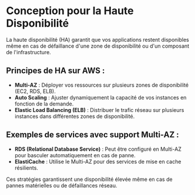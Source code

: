 # Conception pour la Haute Disponibilité

La haute disponibilité (HA) garantit que vos applications restent disponibles même en cas de défaillance d'une zone de disponibilité ou d'un composant de l'infrastructure.

## Principes de HA sur AWS :
- **Multi-AZ** : Déployer vos ressources sur plusieurs zones de disponibilité (EC2, RDS, ELB).
- **Auto Scaling** : Ajuster dynamiquement la capacité de vos instances en fonction de la demande.
- **Elastic Load Balancing (ELB)** : Distribuer le trafic réseau sur plusieurs instances dans différentes zones de disponibilité.

## Exemples de services avec support Multi-AZ :
- **RDS (Relational Database Service)** : Peut être configuré en Multi-AZ pour basculer automatiquement en cas de panne.
- **ElastiCache** : Utilise le Multi-AZ pour des services de mise en cache résilients.

Ces stratégies garantissent une disponibilité élevée même en cas de pannes matérielles ou de défaillances réseau.
